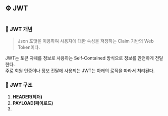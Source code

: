 ## ⚙️ JWT
<div align="center">
    <img src="">
</div>

### 📍 JWT 개념
> Json 포맷을 이용하여 사용자에 대한 속성을 저장하는 Claim 기반의 Web Token이다.

JWT는 토큰 자체를 정보로 사용하는 Self-Contained 방식으로 정보를 안전하게 전달한다.<br>
주로 회원 인증이나 정보 전달에 사용되는 JWT는 아래의 로직을 따라서 처리된다.

### 📍 JWT 구조
1. **HEADER(헤더)**
2. **PAYLOAD(페이로드)**
3. 